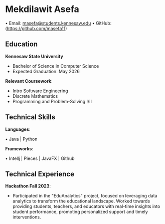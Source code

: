 # Mekdilawit Asefa
• Email: masefa@students.kennesaw.edu • GitHub: (https://github.com/masefa11)

## Education 
 **Kennesaw State University**
  - Bachelor of Science in Computer Science
  - Expected Graduation: May 2026
    
**Relevant Coursework**:
  - Intro Software Engineering
  - Discrete Mathematics
  - Programming and Problem-Solving I/II
    
## Technical Skills

**Languages**:

  • Java | Python
    
**Frameworks**:

  • Intellj | Pieces | JavaFX | Github

## Technical Experience 

**Hackathon Fall 2023**:
  - Participated in the "EduAnalytics" project, focused on leveraging data analytics to transform the educational landscape. Worked towards providing students, teachers, and educators with real-time insights into student performance, promoting personalized support and timely interventions.
